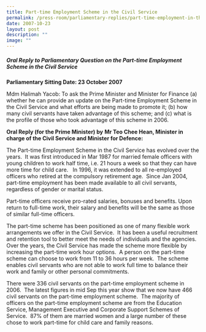 ```yaml
---
title: Part‑time Employment Scheme in the Civil Service
permalink: /press-room/parliamentary-replies/part-time-employment-in-the-civil-service/
date: 2007-10-23
layout: post
description: ""
image: ""
---
```

##### Oral Reply to Parliamentary Question on the Part-time Employment Scheme in the Civil Service

**Parliamentary Sitting Date: 23 October 2007**

Mdm Halimah Yacob: To ask the Prime Minister and Minister for Finance (a) whether he can provide an update on the Part-time Employment Scheme in the Civil Service and what efforts are being made to promote it; (b) how many civil servants have taken advantage of this scheme; and (c) what is the profile of those who took advantage of this scheme in 2006.

**Oral Reply (for the Prime Minister) by** **Mr Teo Chee Hean, Minister in charge of the Civil Service and Minister for Defence:**

The Part-time Employment Scheme in the Civil Service has evolved over the years.  It was first introduced in Mar 1987 for married female officers with young children to work half time, i.e. 21 hours a week so that they can have more time for child care.   In 1996, it was extended to all re-employed officers who retired at the compulsory retirement age.  Since Jan 2004, part-time employment has been made available to all civil servants, regardless of gender or marital status. 

Part-time officers receive pro-rated salaries, bonuses and benefits. Upon return to full-time work, their salary and benefits will be the same as those of similar full-time officers. 

The part-time scheme has been positioned as one of many flexible work arrangements we offer in the Civil Service.  It has been a useful recruitment and retention tool to better meet the needs of individuals and the agencies.  Over the years, the Civil Service has made the scheme more flexible by increasing the part-time work hour options.  A person on the part-time scheme can choose to work from 11 to 36 hours per week.  The scheme enables civil servants who are not able to work full time to balance their work and family or other personal commitments. 

There were 336 civil servants on the part-time employment scheme in 2006.  The latest figures in mid Sep this year show that we now have 466 civil servants on the part-time employment scheme.  The majority of officers on the part-time employment scheme are from the Education Service, Management Executive and Corporate Support Schemes of Service.  87% of them are married women and a large number of these chose to work part-time for child care and family reasons.